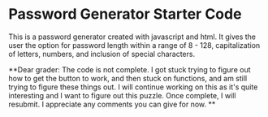# Password Generator Starter Code

This is a password generator created with javascript and html. It gives the user the option for password length within a range of 8 - 128, capitalization of letters, numbers, and inclusion of special characters.

**Dear grader: The code is not complete. I got stuck trying to figure out how to get the button to work, and then stuck on functions, and am still trying to figure these things out. I will continue working on this as it's quite interesting and I want to figure out this puzzle. Once complete, I will resubmit. I appreciate any comments you can give for now. **


